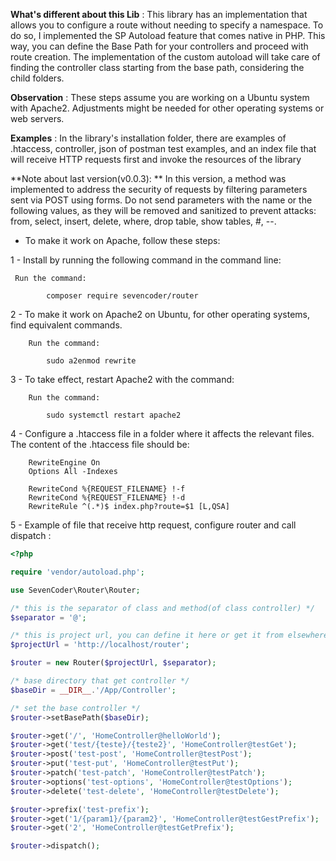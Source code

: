 **What's different about this Lib** :
This library has an implementation that allows you to configure a route without needing to specify a namespace. 
To do so, I implemented the SP Autoload feature that comes native in PHP. This way, you can define the Base Path 
for your controllers and proceed with route creation. The implementation of the custom autoload will take care of 
finding the controller class starting from the base path, considering the child folders.

**Observation** : These steps assume you are working on a Ubuntu system with Apache2. Adjustments might 
be needed for other operating systems or web servers.

**Examples** : In the library's installation folder, there are examples of .htaccess, controller, 
json of postman test examples, and an index file that will receive HTTP requests first and invoke 
the resources of the library

**Note about last version(v0.0.3): **
In this version, a method was implemented to address the security of requests by filtering parameters 
sent via POST using forms.
Do not send parameters with the name or the following values, as they will be removed and sanitized to 
prevent attacks: from, select, insert, delete, where, drop table, show tables, #, --.


- To make it work on Apache, follow these steps:

1 - Install by running the following command in the command line:
    
     Run the command:
            
            composer require sevencoder/router
    
2 - To make it work on Apache2 on Ubuntu, for other operating systems, find equivalent commands.
        
        Run the command:
            
            sudo a2enmod rewrite

3 - To take effect, restart Apache2 with the command:

        Run the command:
        
            sudo systemctl restart apache2
            
4 - Configure a .htaccess file in a folder where it affects the relevant files. The content of the 
.htaccess file should be:
```apacheconfig
    RewriteEngine On
    Options All -Indexes
    
    RewriteCond %{REQUEST_FILENAME} !-f
    RewriteCond %{REQUEST_FILENAME} !-d
    RewriteRule ^(.*)$ index.php?route=$1 [L,QSA] 
```  
5 - Example of file that receive http request, configure router and call dispatch :

```php
<?php

require 'vendor/autoload.php';

use SevenCoder\Router\Router;

/* this is the separator of class and method(of class controller) */
$separator = '@';

/* this is project url, you can define it here or get it from elsewhere */
$projectUrl = 'http://localhost/router';

$router = new Router($projectUrl, $separator);

/* base directory that get controller */
$baseDir = __DIR__.'/App/Controller';

/* set the base controller */
$router->setBasePath($baseDir);

$router->get('/', 'HomeController@helloWorld');
$router->get('test/{teste}/{teste2}', 'HomeController@testGet');
$router->post('test-post', 'HomeController@testPost');
$router->put('test-put', 'HomeController@testPut');
$router->patch('test-patch', 'HomeController@testPatch');
$router->options('test-options', 'HomeController@testOptions');
$router->delete('test-delete', 'HomeController@testDelete');

$router->prefix('test-prefix');
$router->get('1/{param1}/{param2}', 'HomeController@testGestPrefix');
$router->get('2', 'HomeController@testGetPrefix');

$router->dispatch();
```